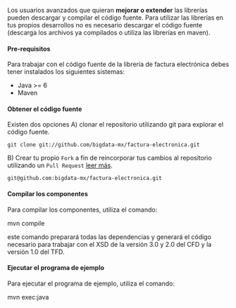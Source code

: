 Los usuarios avanzados que quieran **mejorar o extender** las librerías pueden descargar y compilar el código fuente. Para utilizar las librerías en tus propios desarrollos no es necesario descargar el código fuente (descarga los archivos ya compilados o utiliza las librerías en maven).

#### Pre-requisitos
Para trabajar con el código fuente de la librería de factura electrónica debes tener instalados los siguientes sistemas:

* Java >= 6
* Maven

#### Obtener el código fuente
Existen dos opciones A) clonar el repositorio utilizando git para explorar el código fuente.

```
git clone git://github.com/bigdata-mx/factura-electronica.git
```

B) Crear tu propio `Fork` a fin de reincorporar tus cambios al repositorio utilizando un `Pull Request` [leer más](https://help.github.com/articles/fork-a-repo). 


```
git@github.com:bigdata-mx/factura-electronica.git
```


#### Compilar los componentes
Para compilar los componentes, utiliza el comando:

 mvn compile

este comando preparará todas las dependencias y generará el código necesario 
para trabajar con el XSD de la versión 3.0 y 2.0 del CFD y la versión 1.0 del 
TFD.

#### Ejecutar el programa de ejemplo
Para ejecutar el programa de ejemplo, utiliza el comando:

 mvn exec:java